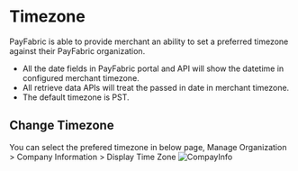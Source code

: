 # Timezone
PayFabric is able to provide merchant an ability to set a preferred timezone against their PayFabric organization. 
* All the date fields in PayFabric portal and API will show the datetime in configured merchant timezone. 
* All retrieve data APIs will treat the passed in date in merchant timezone.
* The default timezone is PST.

## Change Timezone
You can select the prefered timezone in below page, Manage Organization > Company Information > Display Time Zone
![CompayInfo](https://github.com/PayFabric/Portal/blob/master/PayFabric/Sections/Screenshots/CompanyInfo.png)

